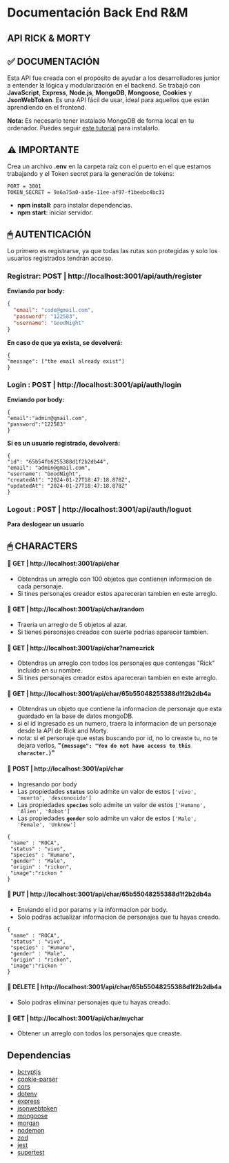 # Documentación Back End R&M

## API RICK & MORTY

## ✅ DOCUMENTACIÓN

Esta API fue creada con el propósito de ayudar a los desarrolladores junior a entender la lógica y modularización en el backend. Se trabajó con **JavaScript**, **Express**, **Node.js**, **MongoDB**, **Mongoose**, **Cookies** y **JsonWebToken**. Es una API fácil de usar, ideal para aquellos que están aprendiendo en el frontend.

**Nota:** Es necesario tener instalado MongoDB de forma local en tu ordenador. Puedes seguir [este tutorial](https://www.youtube.com/watch?v=lWMemPN9t6Q) para instalarlo.

## ⚠️ IMPORTANTE

Crea un archivo **.env** en la carpeta raíz con el puerto en el que estamos trabajando y el Token secret para la generación de tokens:


```
PORT = 3001
TOKEN_SECRET = 9a6a75a0-aa5e-11ee-af97-f1beebc4bc31
```


- **npm install**: para instalar dependencias.
- **npm start**: iniciar servidor.

## 🖱 AUTENTICACIÓN

Lo primero es registrarse, ya que todas las rutas son protegidas y solo los usuarios registrados tendrán acceso.

### Registrar: POST | http://localhost:3001/api/auth/register

**Enviando por body:**
```json
{
  "email": "code@gmail.com",
  "password": "122583",
  "username": "GoodNight"
}

 ```
 **En caso de que ya exista, se devolverá:**
  ``` 
{
  "message": ["the email already exist"]
}

 ```

 ### Login : **POST |  http://localhost:3001/api/auth/login**  </br>
 **Enviando por body:**
   ``` 
{
  "email":"admin@gmail.com",
  "password":"122583" 
}
 ```
**Si es un usuario registrado, devolverá:**
   ``` 
{
  "id": "65b54fb6255388d1f2b2db44",
  "email": "admin@gmail.com",
  "username": "GoodNight",
  "createdAt": "2024-01-27T18:47:18.878Z",
  "updatedAt": "2024-01-27T18:47:18.878Z"
}

 ```
### Logout : **POST | http://localhost:3001/api/auth/loguot**  </br>
**Para deslogear un usuario**

## **🖱 CHARACTERS**

#### **📍 GET | http://localhost:3001/api/char**

-  Obtendras un arreglo con 100 objetos que contienen informacion de cada personaje.
-  Si tines personajes creador estos apareceran tambien en este arreglo.

#### **📍 GET | http://localhost:3001/api/char/random**

-  Traeria un arreglo de 5 objetos al azar.
-  Si tienes personajes creados con suerte podrias aparecer tambien.

#### **📍 GET | http://localhost:3001/api/char?name=rick**

-  Obtendras un arreglo con todos los personajes que contengas "Rick" incluido en su nombre.
-  Si tines personajes creador estos apareceran tambien en este arreglo.

#### **📍 GET | http://localhost:3001/api/char/65b55048255388d1f2b2db4a**

-  Obtendras un objeto que contiene la informacion de personaje que esta guardado en la base de datos mongoDB.
-  si el id ingresado es un numero, traera la informacion de un personaje desde la API de Rick and Morty.
- nota: si el personaje que estas buscando por id, no lo creaste tu, no te dejara verlos, **"`{message": "You do not have access to this character.}`"**

#### **📍 POST | http://localhost:3001/api/char**

-  Ingresando por body
- Las propiedades **`status`** solo admite un valor de estos `['vivo', 'muerto', 'desconocido']`
- Las propiedades **`species`** solo admite un valor de estos  `['Humano', 'Alien', 'Robot']`
- Las propiedades **`gender`** solo admite un valor de estos  `['Male', 'Female', 'Unknow']`
 ``` 
{
  "name" : "ROCA",
  "status" : "vivo",
  "species" : "Humano",
  "gender" : "Male",
  "origin" : "rickon",
  "image":"rickon "
}
 ```

#### **📍 PUT | http://localhost:3001/api/char/65b55048255388d1f2b2db4a**

- Enviando el id por params y la informacion por body.
-  Solo podras actualizar informacion de personajes que tu hayas creado.
 ``` 
{
  "name" : "ROCA",
  "status" : "vivo",
  "species" : "Humano",
  "gender" : "Male",
  "origin" : "rickon",
  "image":"rickon "
}
 ```

#### **📍 DELETE | http://localhost:3001/api/char/65b55048255388d1f2b2db4a**

-  Solo podras eliminar personajes que tu hayas creado.

#### **📍 GET | http://localhost:3001/api/char/mychar**

-  Obtener un arreglo con todos los personajes que creaste.







## Dependencias

<div class="hide">

- [bcryptjs](https://www.npmjs.com/package/bcryptjs)
- [cookie-parser](https://www.npmjs.com/package/cookie-parser)
- [cors](https://www.npmjs.com/package/cors)
- [dotenv](https://www.npmjs.com/package/dotenv)
- [express](https://expressjs.com/)
- [jsonwebtoken](https://www.npmjs.com/package/jsonwebtoken)
- [mongoose](https://mongoosejs.com/)
- [morgan](https://www.npmjs.com/package/morgan)
- [nodemon](https://www.npmjs.com/package/nodemon)
- [zod](https://www.npmjs.com/package/zod)
- [jest](https://jestjs.io/docs/getting-started)
- [supertest](https://www.npmjs.com/package/supertest)


</div>
